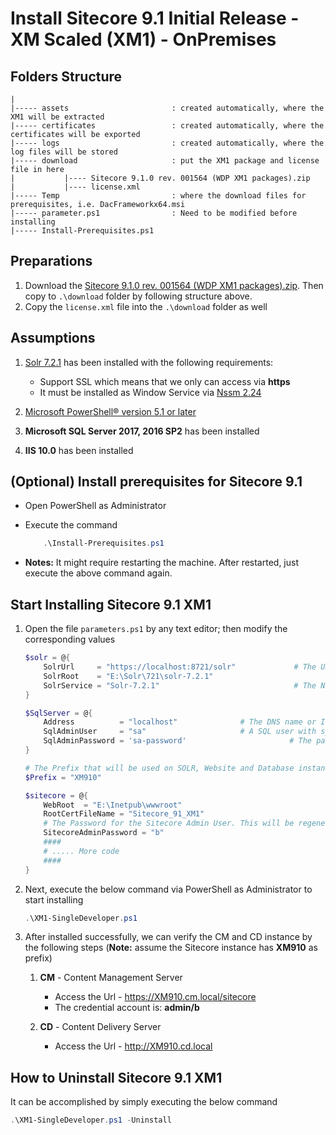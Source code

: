 # Install Sitecore 9.1 Initial Release - XM Scaled (XM1) - OnPremises

## Folders Structure

```
|
|----- assets                       : created automatically, where the XM1 will be extracted
|----- certificates                 : created automatically, where the certificates will be exported
|----- logs                         : created automatically, where the log files will be stored
|----- download                     : put the XM1 package and license file in here
|           |---- Sitecore 9.1.0 rev. 001564 (WDP XM1 packages).zip
|           |---- license.xml
|----- Temp                         : where the download files for prerequisites, i.e. DacFrameworkx64.msi
|----- parameter.ps1                : Need to be modified before installing
|----- Install-Prerequisites.ps1
```

## Preparations

1. Download the [Sitecore 9.1.0 rev. 001564 (WDP XM1 packages).zip](https://dev.sitecore.net/~/media/B6F43F5FC9C54ED9A7425B76F134E08C.ashx). Then copy to `.\download` folder by following structure above.
2. Copy the `license.xml` file into the `.\download` folder as well

## Assumptions

1. [Solr 7.2.1](https://archive.apache.org/dist/lucene/solr/7.2.1/solr-7.2.1.zip) has been installed with the following requirements:
   - Support SSL which means that we only can access via **https**
   - It must be installed as Window Service via [Nssm 2.24](https://nssm.cc/release/nssm-2.24.zip)

2. [Microsoft PowerShell® version 5.1 or later](https://www.microsoft.com/en-us/download/details.aspx?id=54616)
3. **Microsoft SQL Server 2017, 2016 SP2** has been installed
4. **IIS 10.0** has been installed

## (Optional) Install prerequisites for Sitecore 9.1

- Open PowerShell as Administrator
- Execute the command
  
    ```powershell
        .\Install-Prerequisites.ps1
    ```
- **Notes:** It might require restarting the machine. After restarted, just execute the above command again.

## Start Installing Sitecore 9.1 XM1

1. Open the file `parameters.ps1` by any text editor; then modify the corresponding values

    ```powershell
    $solr = @{
        SolrUrl     = "https://localhost:8721/solr"             # The URL of the Solr Server
        SolrRoot    = "E:\Solr\721\solr-7.2.1"                           # The Folder that Solr has been installed in.
        SolrService = "Solr-7.2.1"                              # The Name of the Solr Service.
    }

    $SqlServer = @{
        Address          = "localhost"              # The DNS name or IP of the SQL Instance.
        SqlAdminUser     = "sa"                     # A SQL user with sysadmin privileges.
        SqlAdminPassword = 'sa-password'                       # The password for $SQLAdminUser.
    }

    # The Prefix that will be used on SOLR, Website and Database instances.
    $Prefix = "XM910"

    $sitecore = @{
        WebRoot  = "E:\Inetpub\wwwroot"
        RootCertFileName = "Sitecore_91_XM1"
        # The Password for the Sitecore Admin User. This will be regenerated if left on the default.
        SitecoreAdminPassword = "b"
        ####
        # ..... More code
        ####
    }
    ```
2. Next, execute the below command via PowerShell as Administrator to start installing

    ```powershell
    .\XM1-SingleDeveloper.ps1
    ```

3. After installed successfully, we can verify the CM and CD instance by the following steps (**Note:** assume the Sitecore instance has **XM910** as prefix)
   1. **CM** - Content Management Server
      - Access the Url - https://XM910.cm.local/sitecore
      - The credential account is: **admin/b**
    
   2. **CD** - Content Delivery Server
      - Access the Url - http://XM910.cd.local

## How to Uninstall Sitecore 9.1 XM1

It can be accomplished by simply executing the below command

```powershell
.\XM1-SingleDeveloper.ps1 -Uninstall
```